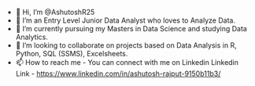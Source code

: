 - 👋 Hi, I’m @AshutoshR25
- 👀 I’m an Entry Level Junior Data Analyst who loves to Analyze Data.
- 🌱 I’m currently pursuing my Masters in Data Science and studying Data Analytics.
- 💞️ I’m looking to collaborate on projects based on Data Analysis in R, Python, SQL (SSMS), Excelsheets.
- 📫 How to reach me - You can connect with me on Linkedin
  Linkedin Link - https://www.linkedin.com/in/ashutosh-rajput-9150b11b3/

<!---
AshutoshR25/AshutoshR25 is a ✨ special ✨ repository because its `README.md` (this file) appears on your GitHub profile.
You can click the Preview link to take a look at your changes.
--->
